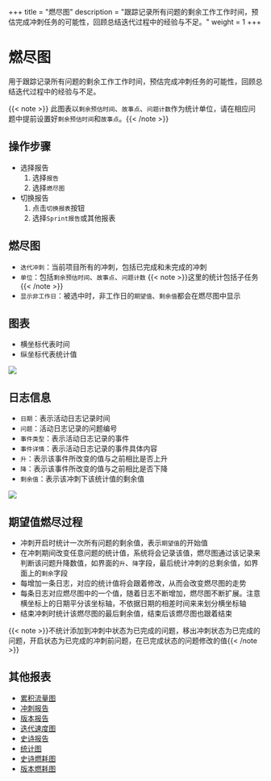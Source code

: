 +++
title = "燃尽图"
description = "跟踪记录所有问题的剩余工作工作时间，预估完成冲刺任务的可能性，回顾总结迭代过程中的经验与不足。"
weight = 1
+++

# 燃尽图

用于跟踪记录所有问题的剩余工作工作时间，预估完成冲刺任务的可能性，回顾总结迭代过程中的经验与不足。

 {{< note >}} 此图表以`剩余预估时间`、`故事点`、`问题计数`作为统计单位，请在相应问题中提前设置好`剩余预估时间`和`故事点`。{{< /note >}}

## 操作步骤

* 选择报告
    1. 选择`报告`
    2. 选择`燃尽图`
* 切换报告
    1. 点击`切换报表`按钮
    2. 选择`Sprint报告`或其他报表

## 燃尽图
* `迭代冲刺`：当前项目所有的冲刺，包括已完成和未完成的冲刺
* `单位`：包括`剩余预估时间`、`故事点`、`问题计数`
    {{< note >}}这里的统计包括子任务{{< /note >}}
* `显示非工作日`：被选中时，非工作日的`期望值`、`剩余值`都会在燃尽图中显示

## 图表
* 横坐标代表时间
* 纵坐标代表统计值

![](/docs/user-guide/agile/report/img/burn-chart.png)

## 日志信息
- `日期`：表示活动日志记录时间
- `问题`：活动日志记录的问题编号
- `事件类型`：表示活动日志记录的事件
- `事件详情`：表示活动日志记录的事件具体内容
- `升`：表示该事件所改变的值与之前相比是否上升
- `降`：表示该事件所改变的值与之前相比是否下降
- `剩余值`：表示该冲刺下该统计值的剩余值

![](/docs/user-guide/agile/report/img/burn-log.jpg)

## 期望值燃尽过程
- 冲刺开启时统计一次所有问题的剩余值，表示`期望值`的开始值
- 在冲刺期间改变任意问题的统计值，系统将会记录该值，燃尽图通过该记录来判断该问题升降数值，如界面的`升`、`降`字段，最后统计冲刺的总剩余值，如界面上的`剩余`字段
- 每增加一条日志，对应的统计值将会跟着修改，从而会改变燃尽图的走势
- 每条日志对应燃尽图中的一个值，随着日志不断增加，燃尽图不断扩展。注意横坐标上的日期平分该坐标轴，不依据日期的相差时间来来划分横坐标轴
- 结束冲刺时统计该燃尽图的最后剩余值，结束后该燃尽图也跟着结束

{{< note >}}不统计添加到冲刺中状态为已完成的问题，移出冲刺状态为已完成的问题，开启状态为已完成的冲刺前问题，在已完成状态的问题修改的值{{< /note >}}


## 其他报表

- [累积流量图](../cumulative-flow)
- [冲刺报告](../sprint)
- [版本报告](../version-report)
- [迭代速度图](../iterative-chart)
- [史诗报告](../epic-report)
- [统计图](../statistical)
- [史诗燃耗图](../epicburndown)
- [版本燃耗图](../versionburndown)